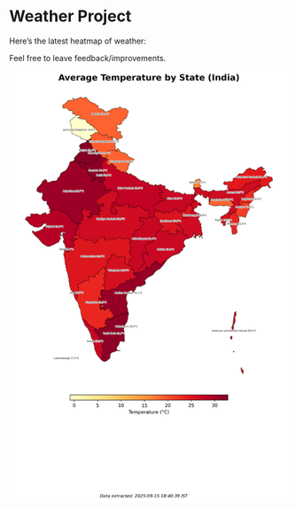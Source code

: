 # Weather Project

Here’s the latest heatmap of weather:

Feel free to leave feedback/improvements.

![India Heatmap](docs/assets/india_heatmap.png?v=C81051)
